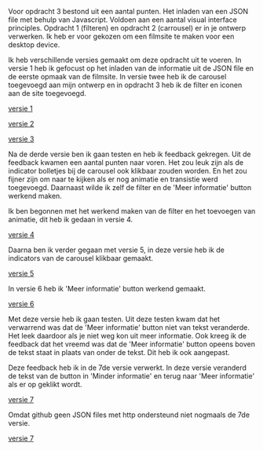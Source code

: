 Voor opdracht 3 bestond uit een aantal punten. Het inladen van een JSON file met behulp van Javascript. Voldoen aan een aantal visual interface principles. Opdracht 1 (filteren) en opdracht 2 (carrousel) er in je ontwerp verwerken. Ik heb er voor gekozen om een filmsite te maken voor een desktop device.

Ik heb verschillende versies gemaakt om deze opdracht uit te voeren. In versie 1 heb ik gefocust op het inladen van de informatie uit de JSON file en de eerste opmaak van de filmsite. In versie twee heb ik de carousel toegevoegd aan mijn ontwerp en in opdracht 3 heb ik de filter en iconen aan de site toegevoegd.

[versie 1](https://lisaottenhof.github.io/Frontend-voor-Designers/Opdracht%203/versie%201)

[versie 2](https://lisaottenhof.github.io/Frontend-voor-Designers/Opdracht%203/versie%202)

[versie 3](https://lisaottenhof.github.io/Frontend-voor-Designers/Opdracht%203/versie%203)

Na de derde versie ben ik gaan testen en heb ik feedback gekregen. Uit de feedback kwamen een aantal punten naar voren.
Het zou leuk zijn als de indicator bolletjes bij de carousel ook klikbaar zouden worden. En het zou fijner zijn om naar te kijken als er nog animatie en transistie werd toegevoegd. Daarnaast wilde ik zelf de filter en de 'Meer informatie' button werkend maken. 

Ik ben begonnen met het werkend maken van de filter en het toevoegen van animatie, dit heb ik gedaan in versie 4.

[versie 4](https://lisaottenhof.github.io/Frontend-voor-Designers/Opdracht%203/versie%204)

Daarna ben ik verder gegaan met versie 5, in deze versie heb ik de indicators van de carousel klikbaar gemaakt. 

[versie 5](https://lisaottenhof.github.io/Frontend-voor-Designers/Opdracht%203/versie%205)

In versie 6 heb ik 'Meer informatie' button werkend gemaakt. 

[versie 6](https://lisaottenhof.github.io/Frontend-voor-Designers/Opdracht%203/versie%206)

Met deze versie heb ik gaan testen. Uit deze testen kwam dat het verwarrend was dat de 'Meer informatie' button niet van tekst veranderde. Het leek daardoor als je niet weg kon uit meer informatie. Ook kreeg ik de feedback dat het vreemd was dat de 'Meer informatie' button opeens boven de tekst staat in plaats van onder de tekst. Dit heb ik ook aangepast. 

Deze feedback heb ik in de 7de versie verwerkt. In deze versie veranderd de tekst van de button in 'Minder informatie' en terug naar 'Meer informatie' als er op geklikt wordt. 

[versie 7](https://lisaottenhof.github.io/Frontend-voor-Designers/Opdracht%203/versie%207)

Omdat github geen JSON files met http ondersteund niet nogmaals de 7de versie.

[versie 7](http://tomwesterhof.nl/frontend-lisa/)



